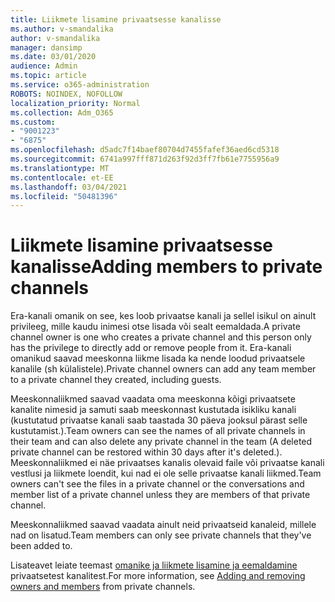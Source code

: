 ```yaml
---
title: Liikmete lisamine privaatsesse kanalisse
ms.author: v-smandalika
author: v-smandalika
manager: dansimp
ms.date: 03/01/2020
audience: Admin
ms.topic: article
ms.service: o365-administration
ROBOTS: NOINDEX, NOFOLLOW
localization_priority: Normal
ms.collection: Adm_O365
ms.custom:
- "9001223"
- "6875"
ms.openlocfilehash: d5adc7f14baef80704d7455fafef36aed6cd5318
ms.sourcegitcommit: 6741a997fff871d263f92d3ff7fb61e7755956a9
ms.translationtype: MT
ms.contentlocale: et-EE
ms.lasthandoff: 03/04/2021
ms.locfileid: "50481396"
---
```

# <a name="adding-members-to-private-channels"></a><span data-ttu-id="9b311-102">Liikmete lisamine privaatsesse kanalisse</span><span class="sxs-lookup"><span data-stu-id="9b311-102">Adding members to private channels</span></span>

<span data-ttu-id="9b311-103">Era-kanali omanik on see, kes loob privaatse kanali ja sellel isikul on ainult privileeg, mille kaudu inimesi otse lisada või sealt eemaldada.</span><span class="sxs-lookup"><span data-stu-id="9b311-103">A private channel owner is one who creates a private channel and this person only has the privilege to directly add or remove people from it.</span></span> <span data-ttu-id="9b311-104">Era-kanali omanikud saavad meeskonna liikme lisada ka nende loodud privaatsele kanalile (sh külalistele).</span><span class="sxs-lookup"><span data-stu-id="9b311-104">Private channel owners can add any team member to a private channel they created, including guests.</span></span>

<span data-ttu-id="9b311-105">Meeskonnaliikmed saavad vaadata oma meeskonna kõigi privaatsete kanalite nimesid ja samuti saab meeskonnast kustutada isikliku kanali (kustutatud privaatse kanali saab taastada 30 päeva jooksul pärast selle kustutamist.).</span><span class="sxs-lookup"><span data-stu-id="9b311-105">Team owners can see the names of all private channels in their team and can also delete any private channel in the team (A deleted private channel can be restored within 30 days after it's deleted.).</span></span> <span data-ttu-id="9b311-106">Meeskonnaliikmed ei näe privaatses kanalis olevaid faile või privaatse kanali vestlusi ja liikmete loendit, kui nad ei ole selle privaatse kanali liikmed.</span><span class="sxs-lookup"><span data-stu-id="9b311-106">Team owners can't see the files in a private channel or the conversations and member list of a private channel unless they are members of that private channel.</span></span>

<span data-ttu-id="9b311-107">Meeskonnaliikmed saavad vaadata ainult neid privaatseid kanaleid, millele nad on lisatud.</span><span class="sxs-lookup"><span data-stu-id="9b311-107">Team members can only see private channels that they've been added to.</span></span>

<span data-ttu-id="9b311-108">Lisateavet leiate teemast [omanike ja liikmete lisamine ja eemaldamine](https://docs.microsoft.com/MicrosoftTeams/private-channels#adding-and-removing-owners-and-members) privaatsetest kanalitest.</span><span class="sxs-lookup"><span data-stu-id="9b311-108">For more information, see [Adding and removing owners and members](https://docs.microsoft.com/MicrosoftTeams/private-channels#adding-and-removing-owners-and-members) from private channels.</span></span>
